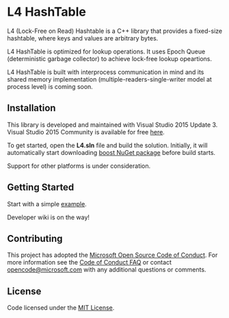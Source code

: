 # L4 HashTable
L4 (Lock-Free on Read) Hashtable is a C++ library that provides a fixed-size hashtable, where keys and values are arbitrary bytes.

L4 HashTable is optimized for lookup operations. It uses Epoch Queue (deterministic garbage collector) to achieve lock-free lookup opeartions.

L4 HashTable is built with interprocess communication in mind and its shared memory implementation (multiple-readers-single-writer model at process level) is coming soon.

## Installation
This library is developed and maintained with Visual Studio 2015 Update 3. Visual Studio 2015 Community is available for free [here](https://dev.windows.com/downloads).

To get started, open the **L4.sln** file and build the solution. Initially, it will automatically start downloading [boost NuGet package](https://www.nuget.org/packages/boost/) before build starts.

Support for other platforms is under consideration.

## Getting Started
Start with a simple [example](https://github.com/Microsoft/L4/blob/master/Examples/main.cpp).

Developer wiki is on the way!

## Contributing

This project has adopted the [Microsoft Open Source Code of Conduct](https://opensource.microsoft.com/codeofconduct/). For more information see the [Code of Conduct FAQ](https://opensource.microsoft.com/codeofconduct/faq/) or contact [opencode@microsoft.com](mailto:opencode@microsoft.com) with any additional questions or comments.

## License

Code licensed under the [MIT License](https://github.com/Microsoft/L4/blob/master/LICENSE).

